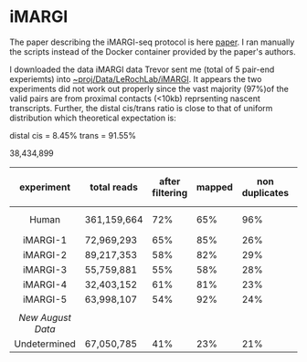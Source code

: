 # iMARGI

The paper describing the iMARGI-seq protocol is here [paper](https://www.biorxiv.org/content/10.1101/681924v1.full.pdf). I ran manually the scripts instead of the Docker container provided by the paper's authors. 


I downloaded the data iMARGI data Trevor sent me (total of 5 pair-end experiemts) into [~proj/Data/LeRochLab/iMARGI](~proj/Data/LeRochLab/iMARGI). It appears the two experiments did not work out properly since the vast majority (97%)of the valid pairs are from proximal contacts (<10kb) reprsenting nascent transcripts. Further, the distal cis/trans ratio is close to that of uniform distribution which theoretical expectation is:

distal cis = 8.45\%
trans = 91.55\%

38,434,899

| experiment | total reads | after filtering | mapped |  non duplicates |  cis proximal (<10kb) | cis distal (>10kb) | trans-contacts | final valid pairs |  %  |
| :--------: | ----------- | --------------- | ------ |  -------------- |  ---------------------| ------------------ | ---------------| ------------------| --- |
| Human     | 361,159,664  | 72%             | 65%    |  96%            |  43%  (<200kb)                 | 10 %              | 47.%           |    38,434,899       |  10.6% |
| iMARGI-1   | 72,969,293  | 65%             | 85%    |  26%            |  97%                  | 0.27 %              | 3.0%           |    412,057       |  0.5% |
| iMARGI-2   | 89,217,353  | 58%             | 82%    |  29%            |  97%                  | 0.27 %              | 2.9%           |    421,814       |  0.4% |
| iMARGI-3   | 55,759,881  | 55%             | 58%    |  28%            |  96%                  | 0.30 %              | 3.7%           |    56,577       |  0.1% |
| iMARGI-4   | 32,403,152  | 61%             | 81%    |  23%            |  96%                  | 0.40 %              | 3.8%           |    363,935       |  1.0% |
| iMARGI-5   | 63,998,107  | 54%             | 92%    |  24%            |  96%                  | 0.33 %              | 3.6%           |    401,322       |  0.6% |
| |
| *New August Data* |
| Undetermined | 67,050,785 | 41% | 23% |  21% | 99% | 0.05% | 0.9% | 81,622 | 0.1% |


